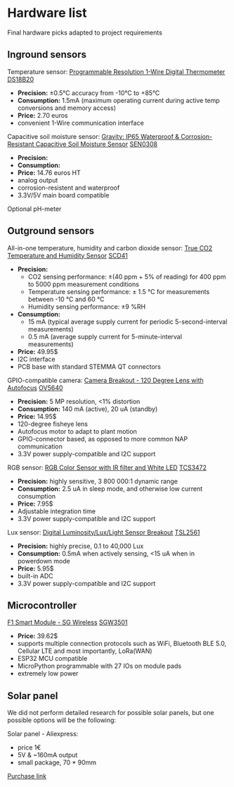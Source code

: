 # Hardware list

Final hardware picks adapted to project requirements

## Inground sensors

Temperature sensor:
[Programmable Resolution 1-Wire Digital Thermometer](https://www.analog.com/media/en/technical-documentation/data-sheets/DS18B20.pdf)
[DS18B20](https://www.analog.com/en/products/ds18b20.html)

- **Precision:** ±0.5°C accuracy from -10°C to +85°C
- **Consumption:** 1.5mA (maximum operating current during active temp conversions and memory access)
- **Price:** 2.70 euros
- convenient 1-Wire communication interface

Capacitive soil moisture sensor:
[Gravity: IP65 Waterproof & Corrosion-Resistant Capacitive Soil Moisture Sensor](https://fr.rs-online.com/web/p/kits-de-developpement-pour-capteur/2049905?searchId=dd258be7-0477-4060-ad04-d54c399e6b89&gb=s)
[SEN0308](https://wiki.dfrobot.com/Waterproof_Capacitive_Soil_Moisture_Sensor_SKU_SEN0308)

- **Precision:** 
- **Consumption:** 
- **Price:** 14.76 euros HT
- analog output
- corrosion-resistent and waterproof
- 3.3V/5V main board compatible

Optional pH-meter


## Outground sensors

All-in-one temperature, humidity and carbon dioxide sensor:
[True CO2 Temperature and Humidity Sensor](https://sensirion.com/media/documents/48C4B7FB/66E05452/CD_DS_SCD4x_Datasheet_D1.pdf)
[SCD41](https://www.adafruit.com/product/5190)

- **Precision:** 
    - CO2 sensing performance: ±(40 ppm + 5% of reading) for 400 ppm to 5000 ppm measurement conditions
    - Temperature sensing performance: ± 1.5 °C for measurements between -10 °C and 60 °C 
    - Humidity sensing performance: ±9 %RH
- **Consumption:**
    - 15 mA (typical average supply current for periodic 5-second-interval measurements)
    - 0.5 mA (average supply current for 5-minute-interval measurements)
- **Price:** 49.95$
- I2C interface
- PCB base with standard STEMMA QT connectors

GPIO-compatible camera:
[Camera Breakout - 120 Degree Lens with Autofocus](https://cdn-learn.adafruit.com/downloads/pdf/adafruit-ov5640-camera-breakout.pdf)
[OV5640](https://www.adafruit.com/product/5838)

- **Precision:** 5 MP resolution, <1% distortion
- **Consumption:** 140 mA (active), 20 uA (standby)
- **Price:** 14.95$
- 120-degree fisheye lens
- Autofocus motor to adapt to plant motion
- GPIO-connector based, as opposed to more common NAP communication
- 3.3V power supply-compatible and I2C support

RGB sensor:
[RGB Color Sensor with IR filter and White LED](https://cdn-shop.adafruit.com/datasheets/TCS34725.pdf)
[TCS3472](https://www.adafruit.com/product/1334)

- **Precision:** highly sensitive, 3 800 000:1 dynamic range
- **Consumption:** 2.5 uA in sleep mode, and otherwise low current consumption
- **Price:** 7.95$
- Adjustable integration time
- 3.3V power supply-compatible and I2C support

Lux sensor:
[Digital Luminosity/Lux/Light Sensor Breakout](https://cdn-shop.adafruit.com/datasheets/TSL2561.pdf)
[TSL2561](https://www.adafruit.com/product/439?main_page=product_info&products_id=439)

- **Precision:** highly precise, 0.1 to 40,000 Lux
- **Consumption:**  0.5mA when actively sensing, <15 uA when in powerdown mode
- **Price:** 5.95$
- built-in ADC
- 3.3V power supply-compatible and I2C support


## Microcontroller

[F1 Smart Module - SG Wireless](https://docs.sgwireless.com)
[SGW3501](https://sgwireless.com/product/f1/)

- **Price:** 39.62$
- supports multiple connection protocols such as WiFi, Bluetooth BLE 5.0, Cellular LTE and most importantly, LoRa(WAN)
- ESP32 MCU compatible
- MicroPython programmable with 27 IOs on module pads
- extremely low power


## Solar panel

We did not perform detailed research for possible solar panels, but one possible options will be the following:

Solar panel - Aliexpress:

- price 1€
- 5V & ~160mA output
- small package, 70 * 90mm

[Purchase link](https://fr.aliexpress.com/item/1005002996845292.html?spm=a2g0n.productlist.0.0.3f6a504adAED2o&browser_id=9912822ba7104565be8b54cba042be38&aff_platform=msite&m_page_id=uhemhfyihucauiqa1949d31b18a11be4e5b4169a4f&gclid=&pdp_npi=4%40dis%21EUR%213.65%210.99%21%21%213.71%211.00%21%402103894417378040671818237e8bad%2112000023131955730%21sea%21FR%210%21ABX&algo_pvid=fbef27f0-ebd8-4d19-bb38-3ce8c8e70ac6&search_p4p_id=202501250321072425412939565280013268461_3&_gl=1*1y16e74*_ga*MjE1MjE3MzMwLjE3Mzc4MDQwNjk.*_ga_VED1YSGNC7*MTczNzgwNDA2OC4xLjAuMTczNzgwNDA3MC42MC4wLjA.*_gcl_au*MjAyMzQ1MDk0Ny4xNzM3ODA0MDcx)